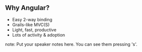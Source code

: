 ##  Why Angular?

- Easy 2-way binding
- Grails-like MVC(S)
- Light, fast, productive
- Lots of activity & adoption


note:
    Put your speaker notes here.
    You can see them pressing 's'.
